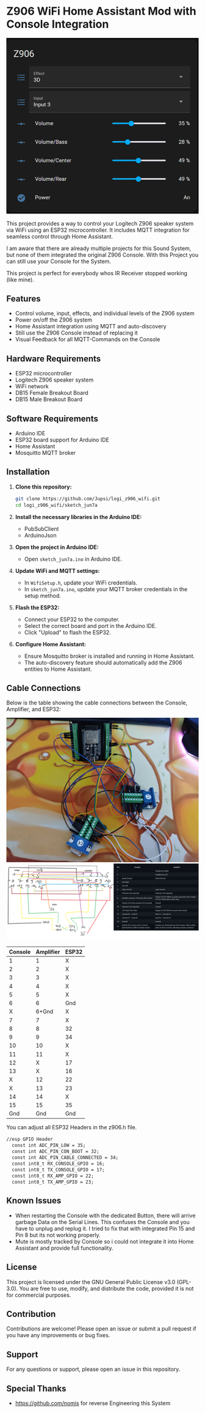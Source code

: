 # Z906 WiFi Home Assistant Mod with Console Integration

![Z906 WiFi Mod](images/haos.png)

This project provides a way to control your Logitech Z906 speaker system via WiFi using an ESP32 microcontroller. It includes MQTT integration for seamless control through Home Assistant.

I am aware that there are already multiple projects for this Sound System, but none of them integrated the original Z906 Console.
With this Project you can still use your Console for the System.

This project is perfect for everybody whos IR Receiver stopped working (like mine).

## Features

- Control volume, input, effects, and individual levels of the Z906 system
- Power on/off the Z906 system
- Home Assistant integration using MQTT and auto-discovery
- Still use the Z906 Console instead of replacing it
- Visual Feedback for all MQTT-Commands on the Console

## Hardware Requirements

- ESP32 microcontroller
- Logitech Z906 speaker system
- WiFi network
- DB15 Female Breakout Board
- DB15 Male Breakout Board

## Software Requirements

- Arduino IDE
- ESP32 board support for Arduino IDE
- Home Assistant
- Mosquitto MQTT broker

## Installation

1. **Clone this repository:**
   ```sh
   git clone https://github.com/Jupsi/logi_z906_wifi.git
   cd logi_z906_wifi/sketch_jun7a
   ```
2. **Install the necessary libraries in the Arduino IDE:**
   - PubSubClient
   - ArduinoJson

3. **Open the project in Arduino IDE:**
   - Open `sketch_jun7a.ino` in Arduino IDE.

4. **Update WiFi and MQTT settings:**
   - In `WifiSetup.h`, update your WiFi credentials.
   - In `sketch_jun7a.ino`, update your MQTT broker credentials in the setup method.

5. **Flash the ESP32:**
   - Connect your ESP32 to the computer.
   - Select the correct board and port in the Arduino IDE.
   - Click "Upload" to flash the ESP32.

6. **Configure Home Assistant:**
   - Ensure Mosquitto broker is installed and running in Home Assistant.
   - The auto-discovery feature should automatically add the Z906 entities to Home Assistant.

## Cable Connections

Below is the table showing the cable connections between the Console, Amplifier, and ESP32:

![Cable Connections](images/alle.jpg)
![Diagram](images/kabel.png)

| Console | Amplifier | ESP32  |
|---------|-----------|--------|
| 1       | 1         | X      |
| 2       | 2         | X      |
| 3       | 3         | X      |
| 4       | 4         | X      |
| 5       | 5         | X      |
| 6       | 6         | Gnd    |
| X       | 6+Gnd     | X      |
| 7       | 7         | X      |
| 8       | 8         | 32     |
| 9       | 9         | 34     |
| 10      | 10        | X      |
| 11      | 11        | X      |
| 12      | X         | 17     |
| 13      | X         | 16     |
| X       | 12        | 22     |
| X       | 13        | 23     |
| 14      | 14        | X      |
| 15      | 15        | 35     |
| Gnd     | Gnd       | Gnd    |

You can adjust all ESP32 Headers in the z906.h file.
```
//esp GPIO Header
  const int ADC_PIN_LOW = 35;
  const int ADC_PIN_CON_BOOT = 32;
  const int ADC_PIN_CABLE_CONNECTED = 34;
  const int8_t RX_CONSOLE_GPIO = 16;
  const int8_t TX_CONSOLE_GPIO = 17;
  const int8_t RX_AMP_GPIO = 22;
  const int8_t TX_AMP_GPIO = 23;
```

## Known Issues
- When restarting the Console with the dedicated Button, there will arrive garbage Data on the Serial Lines. This confuses the Console and you have to unplug and replug it. I tried to fix that with integrated Pin 15 and Pin 8 but its not working properly.
- Mute is mostly tracked by Console so i could not integrate it into Home Assistant and provide full functionality.

## License
This project is licensed under the GNU General Public License v3.0 (GPL-3.0). You are free to use, modify, and distribute the code, provided it is not for commercial purposes.

## Contribution
Contributions are welcome! Please open an issue or submit a pull request if you have any improvements or bug fixes.

## Support
For any questions or support, please open an issue in this repository.

## Special Thanks
- https://github.com/nomis for reverse Engineering this System
